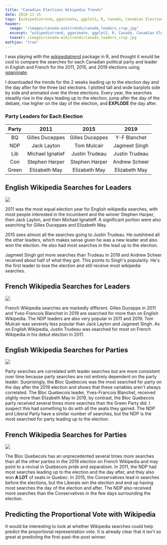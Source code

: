 ```yaml
---
title: "Canadian Elections Wikipedia Trends"
date: 2019-11-15
tags: [wikipediatrend, gganimate, ggplot2, R, Canada, Canadian Elections]
header:
  image: "/images/canada-wikitrends/canada_leaders_crop.jpg"
  excerpt: "wikipediatrend, gganimate, ggplot2, R, Canada, Canadian Elections"
  teaser: /images/canada-wikitrends/canada_leaders_crop.jpg
mathjax: "true"
---
```


I was playing with the [wikipediatrend](https://github.com/petermeissner/wikipediatrend0) package in R, and thought it would be cool to compare the searches for each Canadian political party and leader in English and French for the 2011, 2015, and 2019 elections using [gganimate](https://github.com/thomasp85/gganimate).

I downloaded the trends for the 2 weeks leading up to the election day and the day after for the three last elections. I plotted tall and wide barplots side by side and animated over the three elections. Every year, the searches steadily rise in the days leading up to the election, jump after the day of the debate, rise higher on the day of the election, and **EXPLODE** the day after.

### Party Leaders for Each Election

| Party |   2011           |         2015     |        2019      |
|:-----:|:----------------:|:----------------:|:----------------:|
|   BQ  | Gilles Duceppes  | Gilles Duceppes  |   Y-F Blanchet   |
|  NDP  | Jack Layton      |  Tom Mulcair     |  Jagmeet Singh   |
|  Lib  | Michael Ignatief | Justin Trudeau   | Justin Trudeau   |
|  Con  | Stephen Harper   | Stephen Harper   | Andrew Scheer    |
| Green | Elizabeth May    | Elizabeth May    | Elizabeth May    |

## English Wikipedia Searches for Leaders
![](https://i.imgur.com/aGg1uub.gif)

2011 was the most equal election year for English wikipedia searches, with most people interested in the incumbent and the winner Stephen Harper, then Jack Layton, and then Michael Ignatieff. A significant portion were also searching for Gilles Duceppes and Elizabeth May.

2015 sees almost all the searches going to Justin Trudeau. He outshined all the other leaders, which makes sense given he was a new leader and also won the election. He also had most searches in the lead up to the election.

Jagmeet Singh got more searches than Trudeau in 2019 and Andrew Scheer received about half of what they got. This points to Singh's popularity. He's the first leader to lose the election and still receive most wikipedia searches.

[//]: <> (comment, add color: Some Markdown text with <span style="color:blue">some *blue* text</span>.) 

## French Wikipedia Searches for Leaders
![](https://i.imgur.com/WFxqUlW.gif)

French Wikipedia searches are markedly different. Gilles Duceppe in 2011 and Yves-Francois Blanchet in 2019 are searched for more than on English Wikipedia. The NDP leaders are also very popular in 2011 and 2019. Tom Mulcair was severely less popular than Jack Layton and Jagmeet Singh. As on English Wikipedia, Justin Trudeau was searched for most on French Wikipedia in his debut election in 2011.

## English Wikipedia Searches for Parties
![](https://i.imgur.com/h45OIix.gif)

Party searches are correlated with leader searches but are more consistent over time because party searches are not entirely dependent on the party leader. Surprisingly, the Bloc Quebecois was the most searched for party on the day after the 2019 election and shows that these variables aren't always correlated. The Bloc Quebecois leader, Yves-Francois Blanchet, received slighly more than Elizabeth May in 2019, by contrast, the Bloc Quebecois party received several times more searches than the Green Party did. I suspect this had something to do with all the seats they gained. The NDP and Liberal Party have a similar number of searches, but the NDP is the most searched for party leading up to the election. 

## French Wikipedia Searches for Parties
![](https://i.imgur.com/2pGI6xg.gif)

The Bloc Quebecois has an unprecedented several times more searches than all the other parties in the 2019 election on French Wikipedia and may point to a revival in Quebecois pride and separatism. In 2011, the NDP had most searches leading up to the election and the day after, and they also won **A LOT** of seats in Quebec. In 2015, the Conservatives lead in searches before the elections, but the Liberals win the election and end up having most searches the day of the election and after. The NDP also received more searches than the Conservatives in the few days surrounding the election.

## Predicting the Proportional Vote with Wikipedia

It would be interesting to look at whether Wikipedia searches could help predict the proportional representation vote. It is already clear that it isn't so great at predicting the first-past-the-post winner. 


